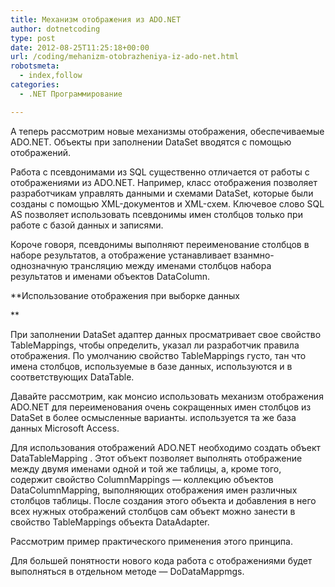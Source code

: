 ```yaml
---
title: Механизм отображения из ADO.NET
author: dotnetcoding
type: post
date: 2012-08-25T11:25:18+00:00
url: /coding/mehanizm-otobrazheniya-iz-ado-net.html
robotsmeta:
  - index,follow
categories:
  - .NET Программирование

---
```

А теперь рассмотрим новые механизмы отображения, обеспечиваемые ADO.NET. Объекты при заполнении DataSet вводятся с помощью отображений. <!--more-->


  
Работа с псевдонимами из SQL существенно отличается от работы с отображениями из ADO.NET. Например, класс отображения позволяет разработчикам управлять данными и схемами DataSet, которые были созданы с помощью XML-документов и XML-схем. Ключевое слово SQL AS позволяет использовать псевдонимы имен столбцов только при работе с базой данных и записями.
  
Короче говоря, псевдонимы выполняют переименование столбцов в наборе результатов, а отображение устанавливает взанмно-однозначную трансляцию между именами столбцов набора результатов и именами объектов DataColumn.
  
**Использование отображения при выборке данных
  
** 
  
При заполнении DataSet адаптер данных просматривает свое свойство TableMappings, чтобы определить, указал ли разработчик правила отображения. По умолчанию свойство TableMappings густо, тан что имена столбцов, используемые в базе данных, используются и в соответствующих DataTable.

Давайте рассмотрим, как монсио использовать механизм отображения ADO.NET для переименования очень сокращенных имен столбцов из DataSet в более осмысленные варианты. используется та же база данных Microsoft Access.

Для использования отображений ADO.NET необходимо создать объект DataTableMapping . Этот объект позволяет выполнять отображение между двумя именами одной и той же таблицы, а, кроме того, содержит свойство ColumnMappings — коллекцию объектов DataColumnMapping, выполняющих отображения имен различных столбцов таблицы. После создания этого объекта и добавления в него всех нужных отображений столбцов сам объект можно занести в свойство TableMappings объекта DataAdapter.

Рассмотрим пример практического применения этого принципа.

Для большей понятности нового кода работа с отображениями будет выполняться в отдельном методе — DoDataMappmgs.